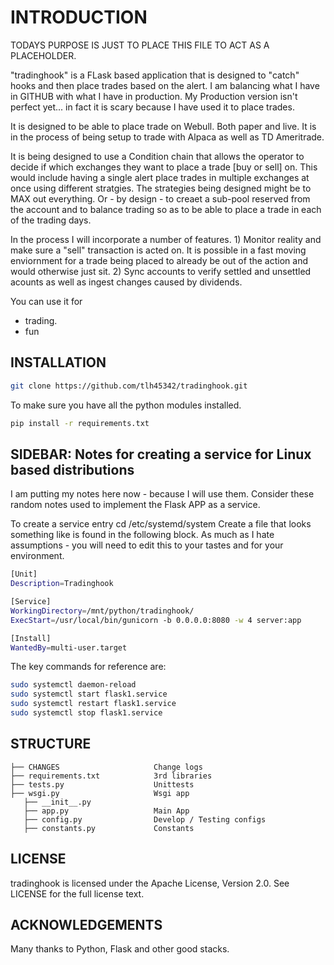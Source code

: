 # INTRODUCTION

TODAYS PURPOSE IS JUST TO PLACE THIS FILE TO ACT AS A PLACEHOLDER.

"tradinghook" is a FLask based application that is designed to "catch" hooks and then place trades based on the alert.
I am balancing what I have in GITHUB with what I have in production.  My Production version isn't perfect yet... in fact it is scary because I have used it to place trades.   

It is designed to be able to place trade on Webull.  Both paper and live.  It is in the process of being setup to trade with Alpaca as well as TD Ameritrade.

It is being designed to use a Condition chain that allows the operator to decide if which exchanges they want to place a trade [buy or sell] on.  This would include having a single alert place trades in multiple exchanges at once using different stratgies.
The strategies being designed might be to MAX out everything.  Or - by design - to creaet a sub-pool reserved from the account and to balance trading so as to be able to place a trade in each of the trading days.

In the process I will incorporate a number of features.  1) Monitor reality and make sure a "sell" transaction is acted on.  It is possible in a fast moving enviornment for a trade being placed to already be out of the action and would otherwise just sit.  2) Sync accounts to verify settled and unsettled acounts as well as ingest changes caused by dividends.

You can use it for

- trading.
- fun

## INSTALLATION

```bash
git clone https://github.com/tlh45342/tradinghook.git
```

To make sure you have all the python modules installed.

```bash
pip install -r requirements.txt
```

## SIDEBAR: Notes for creating a service for Linux based distributions

I am putting my notes here now - because I will use them.  Consider these random notes used to implement the Flask APP as a service.

To create a service entry cd /etc/systemd/system
Create a file that looks something like is found in the following block.
As much as I hate assumptions - you will need to edit this to your tastes and for your environment.

```bash
[Unit]
Description=Tradinghook

[Service]
WorkingDirectory=/mnt/python/tradinghook/
ExecStart=/usr/local/bin/gunicorn -b 0.0.0.0:8080 -w 4 server:app

[Install]
WantedBy=multi-user.target
```

The key commands for reference are: 

```bash
sudo systemctl daemon-reload
sudo systemctl start flask1.service
sudo systemctl restart flask1.service
sudo systemctl stop flask1.service
```

## STRUCTURE

    ├── CHANGES                     Change logs
    ├── requirements.txt            3rd libraries
    ├── tests.py                    Unittests
    ├── wsgi.py                     Wsgi app
       ├── __init__.py
       ├── app.py                   Main App
       ├── config.py                Develop / Testing configs
       ├── constants.py             Constants
       
## LICENSE

tradinghook is licensed under the Apache License, Version 2.0. See LICENSE for the full license text.

## ACKNOWLEDGEMENTS

Many thanks to Python, Flask and other good stacks.       
